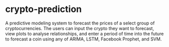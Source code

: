 # crypto-prediction
A predictive modeling system to forecast the prices of a select group of cryptocurrencies. The users can input the crypto they want to forecast, view plots to analyse relationships, and enter a period of time into the future to forecast a coin using any of ARIMA, LSTM, Facebook Prophet, and SVM.
